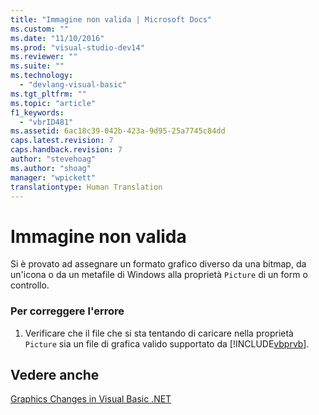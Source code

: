 ```yaml
---
title: "Immagine non valida | Microsoft Docs"
ms.custom: ""
ms.date: "11/10/2016"
ms.prod: "visual-studio-dev14"
ms.reviewer: ""
ms.suite: ""
ms.technology: 
  - "devlang-visual-basic"
ms.tgt_pltfrm: ""
ms.topic: "article"
f1_keywords: 
  - "vbrID481"
ms.assetid: 6ac18c39-042b-423a-9d95-25a7745c84dd
caps.latest.revision: 7
caps.handback.revision: 7
author: "stevehoag"
ms.author: "shoag"
manager: "wpickett"
translationtype: Human Translation
---
```

# Immagine non valida
Si è provato ad assegnare un formato grafico diverso da una bitmap, da un'icona o da un metafile di Windows alla proprietà `Picture` di un form o controllo.  
  
### Per correggere l'errore  
  
1.  Verificare che il file che si sta tentando di caricare nella proprietà `Picture` sia un file di grafica valido supportato da [!INCLUDE[vbprvb](../../csharp/programming-guide/concepts/linq/includes/vbprvb_md.md)].  
  
## Vedere anche  
 [Graphics Changes in Visual Basic .NET](http://msdn.microsoft.com/it-it/24cd2d55-ebf1-42d6-b755-00e9001f1cb8)